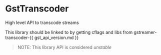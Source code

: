 # GstTranscoder

High level API to transcode streams

This library should be linked to by getting cflags and libs from
gstreamer-transcoder-{{ gst_api_version.md }}

> NOTE: This library API is considered *unstable*
